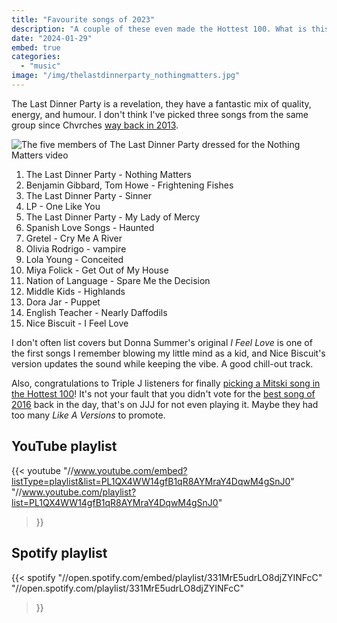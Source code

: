 ```yaml
---
title: "Favourite songs of 2023"
description: "A couple of these even made the Hottest 100. What is this, a crossover episode?"
date: "2024-01-29"
embed: true
categories: 
  - "music"
image: "/img/thelastdinnerparty_nothingmatters.jpg"
---
```


The Last Dinner Party is a revelation, they have a fantastic mix of quality, energy, and humour. I don't think I've picked three songs from the same group since Chvrches [way back in 2013](/2014/01/favourite-songs-of-2013/).

![The five members of The Last Dinner Party dressed for the Nothing Matters video](/img/thelastdinnerparty_nothingmatters.jpg "The Last Dinner Party - Nothing Matters")

1. The Last Dinner Party - Nothing Matters
2. Benjamin Gibbard, Tom Howe - Frightening Fishes
3. The Last Dinner Party - Sinner
4. LP - One Like You
5. The Last Dinner Party - My Lady of Mercy
6. Spanish Love Songs - Haunted
7. Gretel - Cry Me A River
8. Olivia Rodrigo - vampire
9. Lola Young - Conceited
10. Miya Folick - Get Out of My House
11. Nation of Language - Spare Me the Decision
12. Middle Kids - Highlands
13. Dora Jar - Puppet
14. English Teacher - Nearly Daffodils
15. Nice Biscuit - I Feel Love

I don't often list covers but Donna Summer's original *I Feel Love* is one of the first songs I remember blowing my little mind as a kid, and Nice Biscuit's version updates the sound while keeping the vibe. A good chill-out track.

Also, congratulations to Triple J listeners for finally [picking a Mitski song in the Hottest 100](//en.wikipedia.org/wiki/Triple_J_Hottest_100,_2023)! It's not your fault that you didn't vote for the [best song of 2016](/2017/01/favourite-songs-of-2016/) back in the day, that's on JJJ for not even playing it. Maybe they had too many *Like A Versions* to promote.

## YouTube playlist
{{< youtube
  "//www.youtube.com/embed?listType=playlist&list=PL1QX4WW14gfB1qR8AYMraY4DqwM4gSnJ0"
  "//www.youtube.com/playlist?list=PL1QX4WW14gfB1qR8AYMraY4DqwM4gSnJ0"
>}}

## Spotify playlist
{{< spotify
  "//open.spotify.com/embed/playlist/331MrE5udrLO8djZYINFcC"
  "//open.spotify.com/playlist/331MrE5udrLO8djZYINFcC"
>}}
